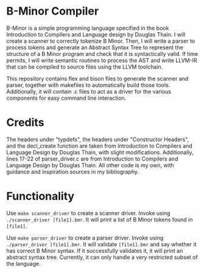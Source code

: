 # B-Minor Compiler

B-Minor is a simple programming language specified in the book Introduction to Compilers and Language design by Douglas Thain. I will create a scanner to correctly tokenize B Minor. Then, I will write a parser to process tokens and generate an Abstract Syntax Tree to represent the structure of a B Minor program and check that it is syntactically valid. If time permits, I will write semantic routines to process the AST and write LLVM-IR that can be compiled to source files using the LLVM toolchain.

This repository contains flex and bison files to generate the scanner and parser, together with makefiles to automatically build those tools. Additionally, it will contain .c files to act as a driver for the various components for easy command line interaction.

# Credits

The headers under "typdefs", the headers under "Constructor Headers", and the decl_create function are taken from Introduction to Compilers and Language Design by Douglas Thain, with slight modifications. Additionally, lines 17-22 of parser_driver.c are from Introduction to Compilers and Language Design by Douglas Thain. All other code is my own, with guidance and inspiration sources in my bibliography.

# Functionality

Use `make scanner_driver` to create a scanner driver. Invoke using `./scanner_driver [file1].bmr`. It will print a list of B Minor tokens found in `[file1]`.

Use `make parser_driver` to create a parser driver. Invoke using `./parser_driver [file1].bmr`. It will validate `[file1].bmr` and say whether it has correct B Minor syntax. If it successfully validates it, it will print an abstract syntax tree. Currently, it can only handle a very restricted subset of the language.